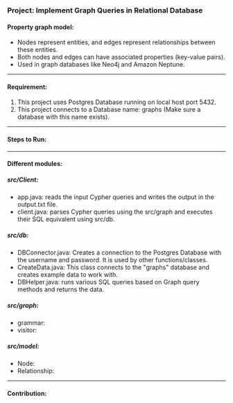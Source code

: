 ### Project: Implement Graph Queries in Relational Database 

#### Property graph model: 
- Nodes represent entities, and edges represent relationships between these entities.
- Both nodes and edges can have associated properties (key-value pairs).
- Used in graph databases like Neo4j and Amazon Neptune.

---

#### Requirement: 
1. This project uses Postgres Database running on local host port 5432. 
2. This project connects to a Database name: graphs (Make sure a database with this name exists).

---

#### Steps to Run: 
<!-- Add the steps to run here -->

---

#### Different modules: 

##### src/Client: 
- app.java: reads the input Cypher queries and writes the output in the output.txt file. 
- client.java: parses Cypher queries using the src/graph and executes their SQL equivalent using src/db.

##### src/db: 
- DBConnector.java: Creates a connection to the Postgres Database with the username and password. It is used by other functions/classes. 
- CreateData.java: This class connects to the "graphs" database and creates example data to work with.
- DBHelper.java: runs various SQL queries based on Graph query methods and returns the data. 

##### src/graph:  
- grammar: 
- visitor: 

##### src/model: 
- Node: 
- Relationship:
  
---

#### Contribution: 

